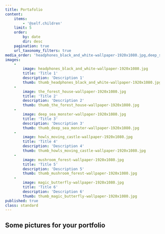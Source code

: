 ```yaml
---
title: Portafolio
content:
    items:
        - '@self.children'
    limit: 5
    order:
        by: date
        dir: desc
    pagination: true
    url_taxonomy_filters: true
media_order: 'headphones_black_and_white-wallpaper-1920x1080.jpg,deep_sea_monster-wallpaper-1920x1080.jpg,howls_moving_castle-wallpaper-1920x1080.jpg,mushroom_forest-wallpaper-1920x1080.jpg,magic_butterfly-wallpaper-1920x1080.jpg,the_forest_house-wallpaper-1920x1080.jpg,thumb_headphones_black_and_white-wallpaper-1920x1080.jpg,thumb_deep_sea_monster-wallpaper-1920x1080.jpg,thumb_howls_moving_castle-wallpaper-1920x1080.jpg,thumb_magic_butterfly-wallpaper-1920x1080.jpg,thumb_mushroom_forest-wallpaper-1920x1080.jpg,thumb_the_forest_house-wallpaper-1920x1080.jpg'
images:
    -
        image: headphones_black_and_white-wallpaper-1920x1080.jpg
        title: 'Title 1'
        description: 'Description 1'
        thumb: thumb_headphones_black_and_white-wallpaper-1920x1080.jpg
    -
        image: the_forest_house-wallpaper-1920x1080.jpg
        title: 'Title 2'
        description: 'Description 2'
        thumb: thumb_the_forest_house-wallpaper-1920x1080.jpg
    -
        image: deep_sea_monster-wallpaper-1920x1080.jpg
        title: 'Title 3'
        description: 'Description 3'
        thumb: thumb_deep_sea_monster-wallpaper-1920x1080.jpg
    -
        image: howls_moving_castle-wallpaper-1920x1080.jpg
        title: 'Title 4'
        description: 'Description 4'
        thumb: thumb_howls_moving_castle-wallpaper-1920x1080.jpg
    -
        image: mushroom_forest-wallpaper-1920x1080.jpg
        title: 'Title 5'
        description: 'Description 5'
        thumb: thumb_mushroom_forest-wallpaper-1920x1080.jpg
    -
        image: magic_butterfly-wallpaper-1920x1080.jpg
        title: 'Title 6'
        description: 'Description 6'
        thumb: thumb_magic_butterfly-wallpaper-1920x1080.jpg
published: true
class: standard
---
```


## Some pictures for your portfolio